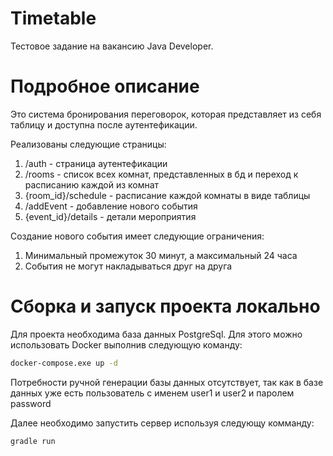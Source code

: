 # Timetable

Тестовое задание на вакансию Java Developer. 
 
# Подробное описание
Это система бронирования переговорок, которая представляет из себя таблицу и доступна после аутентефикации.

Реализованы следующие страницы:
1. /auth - страница аутентефикации
1. /rooms - список всех комнат, представленных в бд и переход к расписанию каждой из комнат
1. {room_id}/schedule - расписание каждой комнаты в виде таблицы
1. /addEvent - добавление нового события  
1. {event_id}/details - детали мероприятия

Создание нового события имеет следующие ограничения:
1. Минимальный промежуток 30 минут, а максимальный 24 часа
1. События не могут накладываться друг на друга
 
# Сборка и запуск проекта локально
Для проекта необходима база данных PostgreSql. Для этого можно использовать Docker выполнив следующую команду:
```bash
docker-compose.exe up -d
```
Потребности ручной генерации базы данных отсутствует, так как в базе данных уже есть пользователь с именем user1 и user2 и паролем password

Далее необходимо запустить сервер используя следующу комманду:
```bash
gradle run
```
